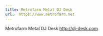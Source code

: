 ```yaml
---
title: Metrofarm Metal DJ Desk
url:  https://www.metrofarm.net
---
```


Metrofarm Metal DJ Desk
http://dj-desk.com